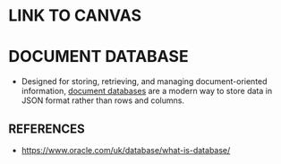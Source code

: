 # LINK TO CANVAS

# DOCUMENT DATABASE

-   Designed for storing, retrieving, and managing document-oriented information, [document databases](https://www.oracle.com/uk/autonomous-database/autonomous-json-database/) are a modern way to store data in JSON format rather than rows and columns.

## REFERENCES

- https://www.oracle.com/uk/database/what-is-database/